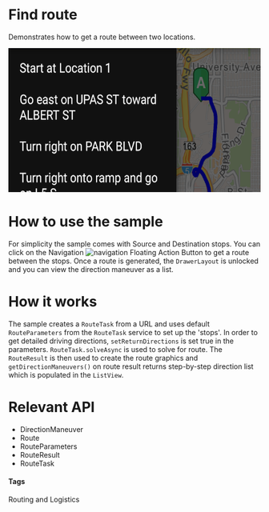 # Find route
Demonstrates how to get a route between two locations.

![Find Route App](find-route.png)

# How to use the sample
For simplicity the sample comes with Source and Destination stops. You can click on the Navigation ![navigation](https://cloud.githubusercontent.com/assets/12448081/16168046/d37aaea2-34b2-11e6-888a-0cbf22f5455f.png) Floating Action Button to get a route between the stops. Once a route is generated, the `DrawerLayout` is unlocked and you can view the direction maneuver as a list.

# How it works
The sample creates a `RouteTask` from a URL and uses default `RouteParameters` from the `RouteTask` service to set up the 'stops'. In order to get detailed driving directions, `setReturnDirections` is set true in the parameters. `RouteTask.solveAsync` is used to solve for route. The `RouteResult` is then used to create the route graphics and `getDirectionManeuvers()` on route result returns step-by-step direction list which is populated in the `ListView`.

# Relevant API
* DirectionManeuver
* Route
* RouteParameters
* RouteResult
* RouteTask

#### Tags
Routing and Logistics